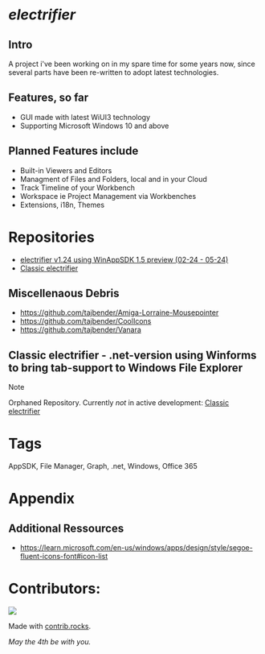 # _electrifier_

## Intro
A project i've been working on in my spare time for some years now, since several parts have been re-written to adopt latest technologies.

## Features, so far
- GUI made with latest WiUI3 technology
- Supporting Microsoft Windows 10 and above

## Planned Features include
- Built-in Viewers and Editors
- Managment of Files and Folders, local and in your Cloud
- Track Timeline of your Workbench
- Workspace ie Project Management via Workbenches
- Extensions, i18n, Themes

# Repositories
- [electrifier v1.24 using WinAppSDK 1.5 preview (02-24 - 05-24)](https://github.com/electrifier/electrifier.v1.24)
- [Classic electrifier](https://github.com/electrifier/Classic-electrifier)

## Miscellenaous Debris
- https://github.com/tajbender/Amiga-Lorraine-Mousepointer
- https://github.com/tajbender/CoolIcons
- https://github.com/tajbender/Vanara

## Classic electrifier - .net-version using Winforms to bring tab-support to Windows File Explorer
> [!NOTE]
> Orphaned Repository. Currently *not* in active development: [Classic electrifier](https://github.com/electrifier/Classic-electrifier)

# Tags
  AppSDK, File Manager, Graph, .net, Windows, Office 365

# Appendix
## Additional Ressources
- https://learn.microsoft.com/en-us/windows/apps/design/style/segoe-fluent-icons-font#icon-list

# Contributors:
<a href="https://github.com/electrifier/electrifier/graphs/contributors">
  <img src="https://contrib.rocks/image?repo=electrifier/electrifier" />
</a>

Made with [contrib.rocks](https://contrib.rocks).

 _May the 4th be with you._
